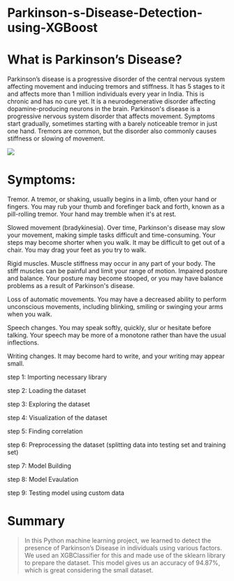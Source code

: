 # Parkinson-s-Disease-Detection-using-XGBoost

# What is Parkinson’s Disease?
Parkinson’s disease is a progressive disorder of the central nervous system affecting movement and inducing tremors and stiffness. 
It has 5 stages to it and affects more than 1 million individuals every year in India. 
This is chronic and has no cure yet. It is a neurodegenerative disorder affecting dopamine-producing neurons in the brain.
Parkinson's disease is a progressive nervous system disorder that affects movement. 
Symptoms start gradually, sometimes starting with a barely noticeable tremor in just one hand.
Tremors are common, but the disorder also commonly causes stiffness or slowing of movement.

![](https://www.drprempillay.org/wp-content/uploads/2015/08/ParkinsonsDisease.png)

# Symptoms:

Tremor. A tremor, or shaking, usually begins in a limb, often your hand or fingers. You may rub your thumb and forefinger back and forth, 
known as a pill-rolling tremor. Your hand may tremble when it's at rest.

Slowed movement (bradykinesia). Over time, Parkinson's disease may slow your movement, making simple tasks difficult and time-consuming. 
Your steps may become shorter when you walk. It may be difficult to get out of a chair. You may drag your feet as you try to walk.


Rigid muscles. Muscle stiffness may occur in any part of your body. The stiff muscles can be painful and limit your range of motion.
Impaired posture and balance. Your posture may become stooped, or you may have balance problems as a result of Parkinson's disease.

Loss of automatic movements. You may have a decreased ability to perform unconscious movements, including blinking, smiling or swinging your arms when you walk.


Speech changes. You may speak softly, quickly, slur or hesitate before talking. Your speech may be more of a monotone rather than have the usual inflections.


Writing changes. It may become hard to write, and your writing may appear small.



step 1: Importing necessary library

step 2: Loading the dataset

step 3: Exploring the dataset

step 4: Visualization of the dataset

step 5: Finding correlation 

step 6: Preprocessing the dataset (splitting data into testing set and training set)

step 7: Model Building

step 8: Model Evaulation

step 9: Testing model using custom data


# Summary
> In this Python machine learning project, we learned to detect the presence of Parkinson’s Disease in individuals using various factors. We used an XGBClassifier for this and made use of the sklearn library to prepare the dataset.
> This model gives us an accuracy of 94.87%, which is great considering the small dataset.
